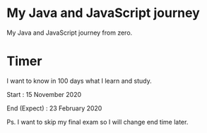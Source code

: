 # My Java and JavaScript journey
My Java and JavaScript journey from zero.

# Timer
I want to know in 100 days what I learn and study.

Start : 15 November 2020

End (Expect) : 23 February 2020

Ps. I want to skip my final exam so I will change end time later.
